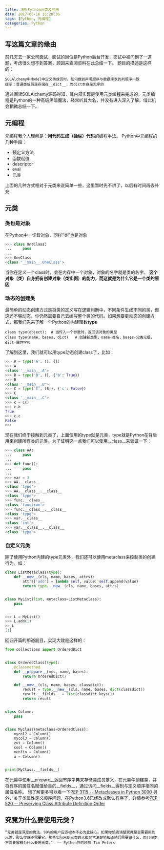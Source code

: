 ```yaml
---
title: 浅析Python元类及应用
date: 2017-06-16 15:28:36
tags: [Python, 元编程]
categories: Python
---
```

## 写这篇文章的缘由
前几天去一家公司面试，面试的岗位是Python后台开发，面试中被问到了一道题，考虑很久想不到答案，顾回来查阅资料在此总结一下。
题目的描述是这样的：
```
SQLAlchemy中Model中定义类成员时，如何做到声明顺序与数据库表的列顺序一致
提示：普通类成员是存储在__dict__，而dict本身是无序的
```
通过阅读SQLAlchemy源码得知，其内部实现是使用元类编程来完成的，元类编程是Python的一种高级黑暗魔法，经常听其大名，并没有进入深入了解，借此机会稍微总结一下。

## 元编程
元编程我个人理解是：**用代码生成（操纵）代码**的编程手法。
Python中元编程的几种手段：
- 预定义方法
- 函数赋值
- descriptor
- eval
- 元类

上面的几种方式相对于元类来说简单一些，这里暂时先不讲了，以后有时间再去补充

## 元类
### 类也是对象
在Python中一切皆对象，同样“类”也是对象
```python
>>> class OneClass:
...     pass
...
>>> OneClass
<class '__main__.OneClass'>
```
当你在定义一个class时，会在内存中一个对象，对象的名字就是类的名字。
**这个对象（类）自身拥有创建对象（类实例）的能力，而这就是为什么它是一个类的原因**

### 动态的创建类
最简单的动态创建方式是将类的定义写在逻辑判断中，不同条件生成不同的类，但这还不够动态，你仍然需要自己去编写整个类的代码。如果想要更动态的创建方式，那我们先来了解一个Python的内建函数**type**
```
class type(object):  # 当传入一个参数时，返回该对象的类型
class type(name, bases, dict)   # 创建新类型，name-类名，bases-父类元组，dict-属性字典
```
了解到这里，我们就可以用type动态创建class了，比如：
```python
>>> A = type('A', (), {})
>>> A
<class '__main__.A'>
>>> B = type('B', (), {'b': True})
>>> B
<class '__main__.B'>
>>> C = type('C', (B,), {'c': False})
>>> C
<class '__main__.C'>
>>> c = C()
>>> c.b
True
>>> c.c
False
>>>
```
现在我们终于接触到元类了，上面使用的type就是元类，type就是Python在背后用来创建所有类的元类。为了证明这一点我们可以使用__class__来验证一下：
```python
>>> class AA:
...     pass
...
>>> def func():
...     pass
...
>>> var = 3
>>> AA.__class__
<class 'type'>
>>> AA.__class__.__class__
<class 'type'>
>>> func.__class__
<class 'function'>
>>> func.__class__.__class__
<class 'type'>
>>> var.__class__
<class 'int'>
>>> var.__class__.__class__
<class 'type'>
```

### 自定义元类
除了使用Python内建的type元类外，我们还可以使用metaclass来控制类的创建行为，如：
```python
class ListMetaclass(type):
    def __new__(cls, name, bases, attrs):
        attrs['add'] = lambda self, value: self.append(value)
        return type.__new__(cls, name, bases, attrs)


class MyList(list, metaclass=ListMetaclass):
    pass


>>> L = MyList()
>>> L.add(1)
>> L
[1]
```
回归开篇的那道题目，实现大致是这样的：
```python
from collections import OrderedDict


class OrderedClass(type):
    @classmethod
    def __prepare__(mcs, name, bases):
        return OrderedDict()

    def __new__(cls, name, bases, classdict):
        result = type.__new__(cls, name, bases, dict(classdict))
        result.__fields__ = list(classdict.keys())
        return result


class Column:
    pass


class MyClass(metaclass=OrderedClass):
    mycol2 = Column()
    mycol3 = Column()
    zut = Column()
    cool = Column()
    menfin = Column()
    a = Column()


print(MyClass.__fields__)
```
在元类中使用__prepare__返回有序字典来存储类成员定义，在元类中创建类，并将有序的属性名赋值给类的__fields__，通过访问__fields__得到与定义顺序相同的属性名称。
想了解更多可以看一下[PEP 3115 -- Metaclasses in Python 3000](https://www.python.org/dev/peps/pep-3115/)
另外，关于类属性定义顺序问题，在Python3.6已经改成默认有序了，详情参考[PEP 520 -- Preserving Class Attribute Definition Order](https://www.python.org/dev/peps/pep-0520/)

## 究竟为什么要使用元类？
```
“元类就是深度的魔法，99%的用户应该根本不必为此操心。如果你想搞清楚究竟是否需要用到元类，那么你就不需要它。那些实际用到元类的人都非常清楚地知道他们需要做什么，而且根本不需要解释为什么要用元类。”  —— Python界的领袖 Tim Peters
```
